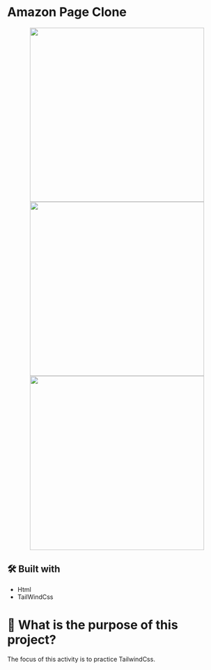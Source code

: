 #  Amazon Page Clone

<div align="center">
<img src="https://github.com/danielfelix45/Amazon_Clone_TailwindCss/assets/81331726/56916311-a48b-4e00-b37d-986a05d8047e" width="400px" />
<img src="https://github.com/danielfelix45/Amazon_Clone_TailwindCss/assets/81331726/b57d12c3-dd7c-4cbb-b63d-eef6b08c1f21" width="400px" />
<img src="https://github.com/danielfelix45/Amazon_Clone_TailwindCss/assets/81331726/18363af9-bece-49f1-8d88-899c7d8f4ba7" width="400px" />
</div>

## 🛠️ Built with

- Html
- TailWindCss

# 🤔 What is the purpose of this project?

The focus of this activity is to practice TailwindCss.